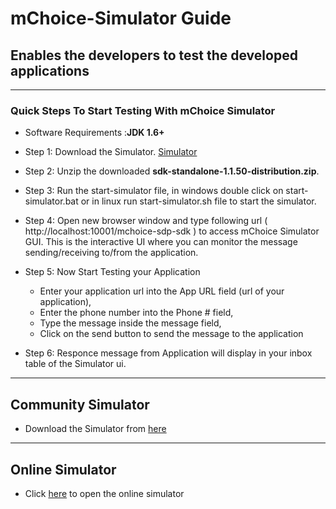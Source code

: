 # mChoice-Simulator Guide #
## Enables the developers to test the developed applications ##

---


### Quick Steps To Start Testing With mChoice Simulator ###

  * Software Requirements :**JDK 1.6+**

  * Step 1: Download the Simulator. [Simulator](https://www.dropbox.com/s/5o38ufvecq4m0gp/sdk-standalone-1.1.50-distribution.zip)

  * Step 2: Unzip the downloaded **sdk-standalone-1.1.50-distribution.zip**.

  * Step 3: Run the start-simulator file, in windows double click on start-simulator.bat or in linux run start-simulator.sh file to start the simulator.

  * Step 4: Open new browser window and type following url ( http://localhost:10001/mchoice-sdp-sdk ) to access mChoice Simulator GUI. This is the interactive UI where you can monitor the message sending/receiving to/from the application.

  * Step 5: Now Start Testing your Application
    * Enter your application url into the App URL field (url of your application),
    * Enter the phone number into the Phone # field,
    * Type the message inside the message field,
    * Click on the send button to send the message to the application

  * Step 6: Responce message from Application will display in your inbox table of the Simulator ui.




---

## Community Simulator ##

  * Download the Simulator from [here](https://github.com/arunoda/AppZone-Community-Simulator/wiki/Download)


---


## Online Simulator ##
  * Click [here](http://sdp-simulator.appspot.com/ui) to open the online simulator